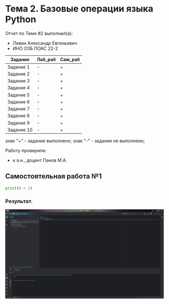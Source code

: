 # Тема 2. Базовые операции языка Python
Отчет по Теме #2 выполнил(а):
- Левин Александр Евгеньевич
- ИНО ОЗБ ПОАС 22-2

| Задание | Лаб_раб | Сам_раб |
| ------ | ------ | ------ |
| Задание 1 | - | + |
| Задание 2 | - | + |
| Задание 3 | - | + |
| Задание 4 | - | + |
| Задание 5 | - | + |
| Задание 6 | - | + |
| Задание 7 | - | + |
| Задание 8 | - | + |
| Задание 9 | - | + |
| Задание 10 | - | + |

знак "+" - задание выполнено; знак "-" - задание не выполнено;

Работу проверили:
- к.э.н., доцент Панов М.А.

## Самостоятельная работа №1

```python
print(0 > 1)
```
### Результат.
![Меню](https://github.com/Neoglobin/main/blob/%D0%A2%D0%B5%D0%BC%D0%B0_2/pic/Sam2_1.png)

